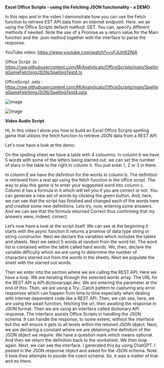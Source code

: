 **Excel Office Scripts - using the Fetching JSON functionality - a DEMO**

In this repo and in the video I demonstrate how you can use the Fetch function to retrieve EST API data from an internet endpoint. Here, we ae using the Office Scripts default method: GET. You can, specify different methods if needed. Note the use of a Promise as a return value for the Main function and the .json method together with the interface to parse the response.


YouTube video: https://www.youtube.com/watch?v=vFJIJH0ZNlA


Office Script .ts  :
https://raw.githubusercontent.com/MrAnalyticals/OfficeScripts/main/SpellingGameFetchingJSON/SpellingTest4.ts


OfficeScript .osts : https://raw.githubusercontent.com/MrAnalyticals/OfficeScripts/main/SpellingGameFetchingJSON/SpellingTest4.osts


![image](https://user-images.githubusercontent.com/47678539/235309969-0eb2e7ec-c25c-47f0-8eb8-439148a67afb.png)


![image](https://user-images.githubusercontent.com/47678539/235310018-588053c5-7b8d-47aa-8681-36995eabd6e8.png)


**Video Audio Script**

Hi, In this video I show you how to build an Excel Office Scripts spelling game that utilizes the fetch function to retrieve JSON data from a REST API. 

Let's now have a look at the demo.


On the spelling sheet we have a table with 4 coloumns. In column b we have 5 words with some of the letters being starred out. we can set the number of stars in the table to the right in column h. You just enter 1, 2 or 3 in there.
 

In column E we have the definition for the words in column b. The definition is retrieved from a rest api using the fetch function in the office script. The way to play this game is to enter your suggested word into column c. 
Column d has a formula in it which will tell you if you are correct or not. 
You can generate a new set of words by clicking the green button.
And, here, we can see that the script has finished and changed each of the words here and created some new definitions. 
Lets try, now, entering some answers. 
And we can see that the formula returned Correct thus confirming that my answers were, indeed, correct.   

Let’s now have a look at the script itself. We can see at the beginning it starts with the async function It returns a promise of data type string or string constructor.  Next we declare the variables which includes the tables and sheets. 
Next we select 5 words at random from the word list. The word list is contained within the table called hard words. 
We, then, declare the variable difficulty which we are using to determine the number of characters starred out from the words in the sheets.  Next we populate the sheet with the starred out words. 

Then we enter into the section where we are calling the REST API. Here we have a loop. We are iterating through the selected words array. The URL for the REST API is API.dictionaryapi.dev. We are entering the parameter at the end of this. Then, we are using a Try...Catch pattern to capturing any error responses which can happen from time to time especially when dealing with  internet dependent code like a REST API. Then, we can see, here, we are using the await function, fetching the url, then awaiting the response in JSON format. Then we are using an interface called dictionary API response. The interface assists Office Scripts in handling the JSON schema. It can handle the response, to some extent, without the interface but this will ensure it gets to all levels within the retuned JSON object. Next, we are declaring a constant where we are obtaining the definition of the JSON object we require. We have a question mark which means optional. And then we return the definition back to the worksheet. We then loop again. Next, we can see the interface. I generated this by using ChatGPT.
I pasted in the JSON response object and asked for the JSON schema. Note: it took thee attempts to povide the coect schema. So, it was a matter of trial and eo there.

